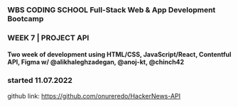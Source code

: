### WBS CODING SCHOOL Full-Stack Web & App Development Bootcamp
### WEEK 7 | PROJECT API

####	Two week of development using HTML/CSS, JavaScript/React, Contentful API, Figma w/ @alikhaleghzadegan, @anoj-kt, @chinch42

### started 11.07.2022 
 
github link:  https://github.com/onureredo/HackerNews-API
